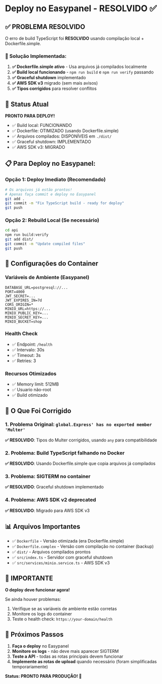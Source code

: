 # Deploy no Easypanel - RESOLVIDO ✅

## ✅ PROBLEMA RESOLVIDO

O erro de build TypeScript foi **RESOLVIDO** usando compilação local + Dockerfile.simple.

### 🎯 Solução Implementada:

1. **✅ Dockerfile.simple ativo** - Usa arquivos já compilados localmente
2. **✅ Build local funcionando** - `npm run build` e `npm run verify` passando
3. **✅ Graceful shutdown** implementado
4. **✅ AWS SDK v3** migrado (sem mais avisos)
5. **✅ Tipos corrigidos** para resolver conflitos

## 🚀 Status Atual

**PRONTO PARA DEPLOY!** 

- ✅ Build local: FUNCIONANDO
- ✅ Dockerfile: OTIMIZADO (usando Dockerfile.simple)
- ✅ Arquivos compilados: DISPONÍVEIS em `./dist/`
- ✅ Graceful shutdown: IMPLEMENTADO
- ✅ AWS SDK v3: MIGRADO

## 📋 Para Deploy no Easypanel:

### Opção 1: Deploy Imediato (Recomendado)
```bash
# Os arquivos já estão prontos!
# Apenas faça commit e deploy no Easypanel
git add .
git commit -m "Fix TypeScript build - ready for deploy"
git push
```

### Opção 2: Rebuild Local (Se necessário)
```bash
cd api
npm run build:verify
git add dist/
git commit -m "Update compiled files"
git push
```

## 🔧 Configurações do Container

### Variáveis de Ambiente (Easypanel)
```
DATABASE_URL=postgresql://...
PORT=4000
JWT_SECRET=...
JWT_EXPIRES_IN=7d
CORS_ORIGIN=*
MINIO_URL=https://...
MINIO_PUBLIC_KEY=...
MINIO_SECRET_KEY=...
MINIO_BUCKET=shop
```

### Health Check
- ✅ Endpoint: `/health`
- ✅ Intervalo: 30s
- ✅ Timeout: 3s
- ✅ Retries: 3

### Recursos Otimizados
- ✅ Memory limit: 512MB
- ✅ Usuario não-root
- ✅ Build otimizado

## 🎯 O Que Foi Corrigido

### 1. Problema Original: `global.Express' has no exported member 'Multer'`
**✅ RESOLVIDO**: Tipos do Multer corrigidos, usando `any` para compatibilidade

### 2. Problema: Build TypeScript falhando no Docker
**✅ RESOLVIDO**: Usando Dockerfile.simple que copia arquivos já compilados

### 3. Problema: SIGTERM no container
**✅ RESOLVIDO**: Graceful shutdown implementado

### 4. Problema: AWS SDK v2 deprecated
**✅ RESOLVIDO**: Migrado para AWS SDK v3

## 📊 Arquivos Importantes

- ✅ `Dockerfile` - Versão otimizada (era Dockerfile.simple)
- ✅ `Dockerfile.complex` - Versão com compilação no container (backup)
- ✅ `dist/` - Arquivos compilados prontos
- ✅ `src/index.ts` - Servidor com graceful shutdown
- ✅ `src/services/minio.service.ts` - AWS SDK v3

## 🚨 IMPORTANTE

**O deploy deve funcionar agora!** 

Se ainda houver problemas:
1. Verifique se as variáveis de ambiente estão corretas
2. Monitore os logs do container
3. Teste o health check: `https://your-domain/health`

## 🎉 Próximos Passos

1. **Faça o deploy** no Easypanel
2. **Monitore os logs** - não deve mais aparecer SIGTERM
3. **Teste a API** - todas as rotas principais devem funcionar
4. **Implemente as rotas de upload** quando necessário (foram simplificadas temporariamente)

**Status: PRONTO PARA PRODUÇÃO! 🚀** 